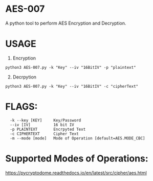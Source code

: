 # AES-007
A python tool to perform AES Encryption and Decryption.

# USAGE
1) Encryption
```
python3 AES-007.py -k "Key" --iv "16BitIV" -p "plaintext"
```

2) Decrpytion
```
python3 AES-007.py -k "Key" --iv "16BitIV" -c "cipherText"
```

# FLAGS:
```
  -k --key [KEY]     Key/Password
  --iv [IV]          16 bit IV
  -p PLAINTEXT       Encrpyted Text
  -c CIPHERTEXT      Cipher Text
  -m --mode [mode]   Mode of Operation [default=AES.MODE_CBC]
```

# Supported Modes of Operations:
https://pycryptodome.readthedocs.io/en/latest/src/cipher/aes.html
